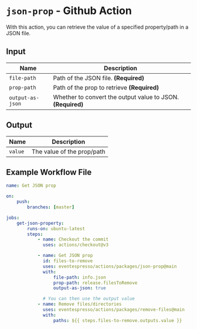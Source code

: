 # `json-prop` - **Github Action**

With this action, you can retrieve the value of a specified property/path in a JSON file.

## Input

| Name             | Description                                                 |
| ---------------- | ----------------------------------------------------------- |
| `file-path`      | Path of the JSON file. **(Required)**                       |
| `prop-path`      | Path of the prop to retrieve **(Required)**                 |
| `output-as-json` | Whether to convert the output value to JSON. **(Required)** |

## Output

| Name    | Description                |
| ------- | -------------------------- |
| `value` | The value of the prop/path |

## Example Workflow File

```yaml
name: Get JSON prop

on:
    push:
        branches: [master]

jobs:
    get-json-property:
        runs-on: ubuntu-latest
        steps:
            - name: Checkout the commit
              uses: actions/checkout@v3

            - name: Get JSON prop
              id: files-to-remove
              uses: eventespresso/actions/packages/json-prop@main
              with:
                  file-path: info.json
                  prop-path: release.filesToRemove
                  output-as-json: true

              # You can then use the output value
            - name: Remove files/directories
              uses: eventespresso/actions/packages/remove-files@main
              with:
                  paths: ${{ steps.files-to-remove.outputs.value }}
```
